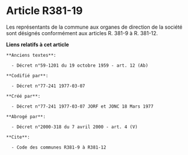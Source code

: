 # Article R381-19

Les représentants de la commune aux organes de direction de la société sont désignés conformément aux articles R. 381-9 à R.
381-12.

**Liens relatifs à cet article**

	**Anciens textes**:

	  - Décret n°59-1201 du 19 octobre 1959 - art. 12 (Ab)

	**Codifié par**:

	  - Décret n°77-241 1977-03-07

	**Créé par**:

	  - Décret n°77-241 1977-03-07 JORF et JONC 18 Mars 1977

	**Abrogé par**:

	  - Décret n°2000-318 du 7 avril 2000 - art. 4 (V)

	**Cite**:

	  - Code des communes R381-9 à R381-12
